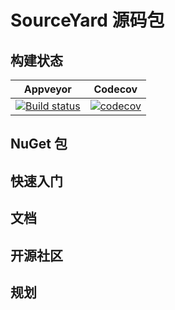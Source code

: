 # SourceYard 源码包

## 构建状态

Appveyor|Codecov
:-:|:-:
[![Build status][ai]][al]|[![codecov][ci]][cl]

<!-- a / c 是所用插件的首字母，i 是 icon，l 是 link。 -->

[ai]: https://ci.appveyor.com/api/projects/status/kxn9iakcittmvrcj?svg=true
[al]: https://ci.appveyor.com/project/xinyuehtx/sourceyard
[ci]: https://codecov.io/gh/dotnet-campus/SourceYard/branch/master/graph/badge.svg
[cl]: https://codecov.io/gh/dotnet-campus/SourceYard

## NuGet 包

## 快速入门

## 文档

## 开源社区

## 规划
